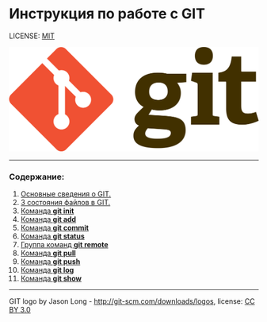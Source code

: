 # Инструкция по работе с GIT


LICENSE: [MIT](license.md)

![git-logo](assets/git-logo.png)

---
### Содержание:

1. [Основные сведения о GIT.](contents/about_GIT.md)
2. [3 состояния файлов в GIT.](contents/state_of_documents.md)
3. [Команда **git init**](contents/git_init.md)
4. [Команда **git add**](contents/git_add.md)
5. [Команда **git commit**](contents/git_commit.md)
6. [Команда **git status**](contents/git_status.md)
7. [Группа команд **git remote**](contents/git_remote.md)
8. [Команда **git pull**](contents/git_pull.md)
9. [Команда **git push**](contents/git_push.md)
10. [Команда **git log**](contents/git_log.md)
11. [Команда **git show**](contents/git_show.md)

---

GIT logo by Jason Long - http://git-scm.com/downloads/logos,
license: [CC BY 3.0](https://creativecommons.org/licenses/by/3.0/)